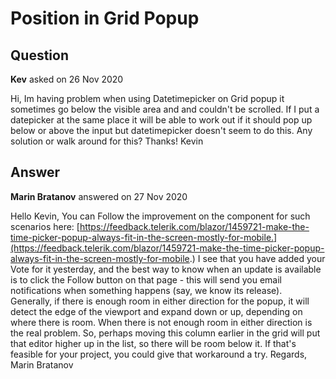 # Position in Grid Popup

## Question

**Kev** asked on 26 Nov 2020

Hi, Im having problem when using Datetimepicker on Grid popup it sometimes go below the visible area and and couldn't be scrolled. If I put a datepicker at the same place it will be able to work out if it should pop up below or above the input but datetimepicker doesn't seem to do this. Any solution or walk around for this? Thanks! Kevin

## Answer

**Marin Bratanov** answered on 27 Nov 2020

Hello Kevin, You can Follow the improvement on the component for such scenarios here: [https://feedback.telerik.com/blazor/1459721-make-the-time-picker-popup-always-fit-in-the-screen-mostly-for-mobile.](https://feedback.telerik.com/blazor/1459721-make-the-time-picker-popup-always-fit-in-the-screen-mostly-for-mobile.) I see that you have added your Vote for it yesterday, and the best way to know when an update is available is to click the Follow button on that page - this will send you email notifications when something happens (say, we know its release). Generally, if there is enough room in either direction for the popup, it will detect the edge of the viewport and expand down or up, depending on where there is room. When there is not enough room in either direction is the real problem. So, perhaps moving this column earlier in the grid will put that editor higher up in the list, so there will be room below it. If that's feasible for your project, you could give that workaround a try. Regards, Marin Bratanov
